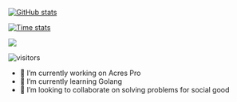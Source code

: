 [![GitHub stats](https://github-readme-stats.vercel.app/api?username=ojengwa&show_icons=true&theme=algolia)](https://github.com/ojengwa)


[![Time stats](https://github-readme-stats.vercel.app/api/wakatime?username=bernard)](https://github.com/ojengwa)

![](https://github-profile-summary-cards.vercel.app/api/cards/profile-details?username=ojengwa&theme=default)

<!-- [![Top Langs](https://github-readme-stats.vercel.app/api/top-langs/?username=ojengwa&theme=algolia)](https://github.com/ojengwa/github-readme-stats) -->

![visitors](https://visitor-badge.laobi.icu/badge?page_id=ojengwa.readme)



- 🔭 I’m currently working on Acres Pro
- 🌱 I’m currently learning Golang
- 👯 I’m looking to collaborate on solving problems for social good

<!--
**ojengwa/ojengwa** is a ✨ _special_ ✨ repository because its `README.md` (this file) appears on your GitHub profile.

Here are some ideas to get you started:

- 🤔 I’m looking for help with ...
- 💬 Ask me about ...
- 📫 How to reach me: ...
- 😄 Pronouns: He/Him
- ⚡ Fun fact: ...
-->
